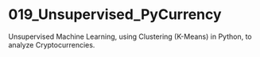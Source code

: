 # 019_Unsupervised_PyCurrency
 Unsupervised Machine Learning, using Clustering (K-Means) in Python, to analyze Cryptocurrencies.
